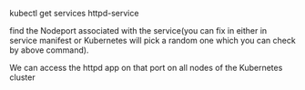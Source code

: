kubectl get services httpd-service

find the Nodeport associated with the service(you can fix in either in service manifest 
or Kubernetes will pick a random one which you can check by above command).

We can access the httpd app on that port on all nodes of the Kubernetes cluster
